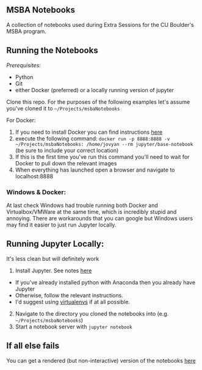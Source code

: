 MSBA Notebooks
-------

A collection of notebooks used during Extra Sessions for the CU Boulder's MSBA program.

## Running the Notebooks

*Prerequisites:*
- Python
- Git
- either Docker (preferred) or a locally running version of jupyter

Clone this repo. For the purposes of the following examples let's assume you've cloned it to `~/Projects/msbaNotebooks`

For Docker:

1. If you need to install Docker you can find instructions [here](https://www.docker.com/get-started)
2. execute the following command: `docker run -p 8888:8888 -v ~/Projects/msbaNotebooks: /home/jovyan --rm jupyter/base-notebook` (be sure to include your correct location)
3. If this is the first time you've run this command you'll need to wait for Docker to pull down the relevant images
4. When everything has launched open a browser and navigate to localhost:8888

### Windows & Docker:
At last check Windows had trouble running both Docker and Virtualbox/VMWare at the same time, which is incredibly stupid and annoying. There are workarounds that you can google but Windows users may find it easier to just run Jupyter locally.

## Running Jupyter Locally:

It's less clean but will definitely work

1. Install Jupyter. See notes [here](https://jupyter.org/install)
  - If you've already installed python with Anaconda then you already have Jupyter
  - Otherwise, follow the relevant instructions.
  - I'd suggest using [virtualenvs](https://realpython.com/python-virtual-environments-a-primer/) if at all possible. 
2. Navigate to the directory you cloned the notebooks into (e.g. `~/Projects/msbaNotebooks`)
3. Start a notebook server with `jupyter notebook`

## If all else fails

You can get a rendered (but non-interactive) version of the notebooks [here](https://nbviewer.jupyter.org/github/JCPistell/msbaNotebooks/tree/rendered_results/)

